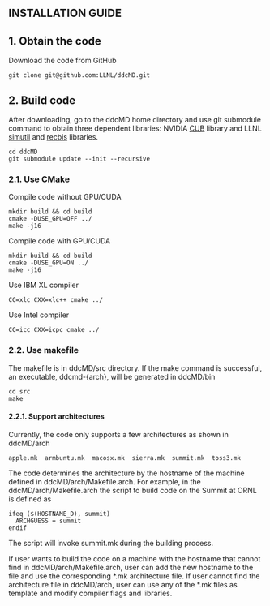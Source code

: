 ## INSTALLATION GUIDE 

## 1. Obtain the code
Download the code from GitHub
```
git clone git@github.com:LLNL/ddcMD.git
```

## 2. Build code
After downloading, go to the ddcMD home directory and use git submodule command to obtain three dependent libraries: 
NVIDIA [CUB](https://github.com/NVlabs/cub) library and LLNL [simutil](https://github.com/LLNL/simutil) and [recbis](https://github.com/LLNL/recbis) libraries.
```
cd ddcMD
git submodule update --init --recursive
```

### 2.1. Use CMake 
Compile code without GPU/CUDA

```
mkdir build && cd build
cmake -DUSE_GPU=OFF ../
make -j16
```

Compile code with GPU/CUDA

```
mkdir build && cd build
cmake -DUSE_GPU=ON ../
make -j16
```

Use IBM XL compiler
```
CC=xlc CXX=xlc++ cmake ../
```

Use Intel compiler

```
CC=icc CXX=icpc cmake ../
```

### 2.2. Use makefile

The makefile is in ddcMD/src directory. If the make command is successful, an executable, ddcmd-{arch}, will be generated in ddcMD/bin
```
cd src
make
```

#### 2.2.1. Support architectures
Currently, the code only supports a few architectures as shown in ddcMD/arch
```
apple.mk  armbuntu.mk  macosx.mk  sierra.mk  summit.mk  toss3.mk
```

The code determines the architecture by the hostname of the machine defined in ddcMD/arch/Makefile.arch. For example, in the ddcMD/arch/Makefile.arch the script to build code on the Summit at ORNL is defined as
```
ifeq ($(HOSTNAME_D), summit)
  ARCHGUESS = summit
endif
```
The script will invoke summit.mk during the building process.

If user wants to build the code on a machine with the hostname that cannot find in ddcMD/arch/Makefile.arch, user can add the new hostname to the file and use the corresponding \*.mk architecture file. If user cannot find the architecture file in ddcMD/arch, user can use any of the \*.mk files as template and modify compiler flags and libraries.


